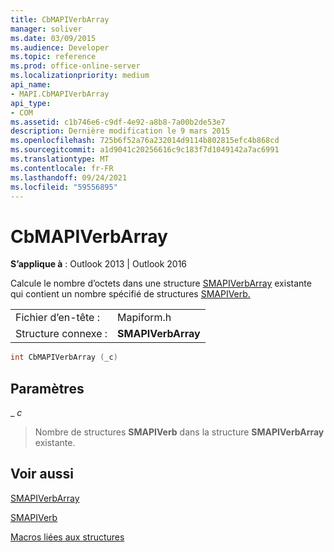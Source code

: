 ```yaml
---
title: CbMAPIVerbArray
manager: soliver
ms.date: 03/09/2015
ms.audience: Developer
ms.topic: reference
ms.prod: office-online-server
ms.localizationpriority: medium
api_name:
- MAPI.CbMAPIVerbArray
api_type:
- COM
ms.assetid: c1b746e6-c9df-4e92-a8b8-7a00b2de53e7
description: Dernière modification le 9 mars 2015
ms.openlocfilehash: 725b6f52a76a232014d9114b802815efc4b868cd
ms.sourcegitcommit: a1d9041c20256616c9c183f7d1049142a7ac6991
ms.translationtype: MT
ms.contentlocale: fr-FR
ms.lasthandoff: 09/24/2021
ms.locfileid: "59556895"
---
```

# <a name="cbmapiverbarray"></a>CbMAPIVerbArray

  
  
**S’applique à** : Outlook 2013 | Outlook 2016 
  
Calcule le nombre d’octets dans une structure [SMAPIVerbArray](smapiverbarray.md) existante qui contient un nombre spécifié de structures [SMAPIVerb.](smapiverb.md) 
  
|||
|:-----|:-----|
|Fichier d’en-tête :  <br/> |Mapiform.h  <br/> |
|Structure connexe :  <br/> |**SMAPIVerbArray** <br/> |
   
```cpp
int CbMAPIVerbArray (_c)
```

## <a name="parameters"></a>Paramètres

 _ _c_
  
> Nombre de structures **SMAPIVerb** dans la structure **SMAPIVerbArray** existante. 
    
## <a name="see-also"></a>Voir aussi



[SMAPIVerbArray](smapiverbarray.md)
  
[SMAPIVerb](smapiverb.md)


[Macros liées aux structures](macros-related-to-structures.md)

